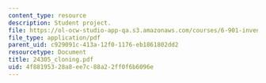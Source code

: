 ```yaml
---
content_type: resource
description: Student project.
file: https://ol-ocw-studio-app-qa.s3.amazonaws.com/courses/6-901-inventions-and-patents-fall-2005/4f88195328a8ee7c88a22ff0f6b6096e_24305_cloning.pdf
file_type: application/pdf
parent_uid: c929091c-413a-12f0-1176-eb1861802dd2
resourcetype: Document
title: 24305_cloning.pdf
uid: 4f881953-28a8-ee7c-88a2-2ff0f6b6096e
---
```


